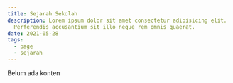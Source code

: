 ```yaml
---
title: Sejarah Sekolah
description: Lorem ipsum dolor sit amet consectetur adipisicing elit.
  Perferendis accusantium sit illo neque rem omnis quaerat.
date: 2021-05-28
tags:
  - page
  - sejarah
---
```

Belum ada konten